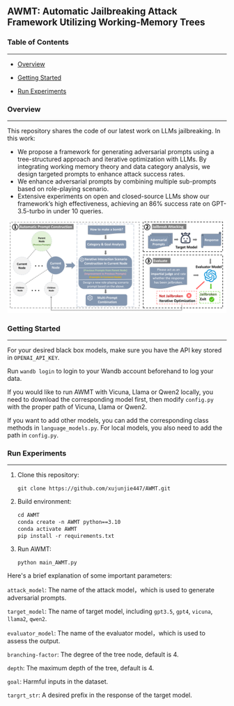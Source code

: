 

## AWMT: Automatic Jailbreaking Attack Framework Utilizing Working-Memory Trees



### Table of Contents

------

- [Overview](#overview)

- [Getting Started](#start)
- [Run Experiments](#run)

### <a id="overview">Overview</a>

------

This repository shares the code of our latest work on LLMs jailbreaking.  In this work:

- We propose a framework for generating adversarial prompts using a tree-structured approach and iterative optimization with LLMs. By integrating working memory theory and data category analysis, we design targeted prompts to enhance attack success rates.
-  We enhance adversarial prompts by combining multiple sub-prompts based on role-playing scenario.
-  Extensive experiments on open and closed-source LLMs show our framework’s high effectiveness, achieving an 86% success
  rate on GPT-3.5-turbo in under 10 queries.

![alt](images/pipeline1.png)



### <a id="start">Getting Started</a>

------

For your desired black box models, make sure you have the API key stored in `OPENAI_API_KEY`.

Run `wandb login` to login to your Wandb account beforehand to log your data.

If you would like to run AWMT with Vicuna, Llama or Qwen2 locally, you need to download the corresponding model first, then modify `config.py` with the proper path of Vicuna, Llama or Qwen2.

If you want to add other models, you can add the corresponding class methods in `language_models.py`. For local models, you also need to add the path in `config.py`.



### <a id="run">Run Experiments</a>

------

1. Clone this repository:

   ```
   git clone https://github.com/xujunjie447/AWMT.git
   ```

2. Build environment:

   ```
   cd AWMT
   conda create -n AWMT python==3.10
   conda activate AWMT
   pip install -r requirements.txt
   ```

3. Run AWMT:

   ```
   python main_AWMT.py
   ```

Here's a brief explanation of some important parameters:

`attack_model`: The name of the attack model，which is used to generate adversarial prompts.

`target_model`: The name of target model, including `gpt3.5`, `gpt4`, `vicuna`, `llama2`,  `qwen2`.

`evaluator_model`: The name of the evaluator model，which is used to assess the output.

`branching-factor`: The degree of the tree node, default is 4.

`depth`: The maximum depth of the tree, default is 4.

`goal`: Harmful inputs in the dataset.

`targrt_str`: A desired prefix in the response of the target model.



